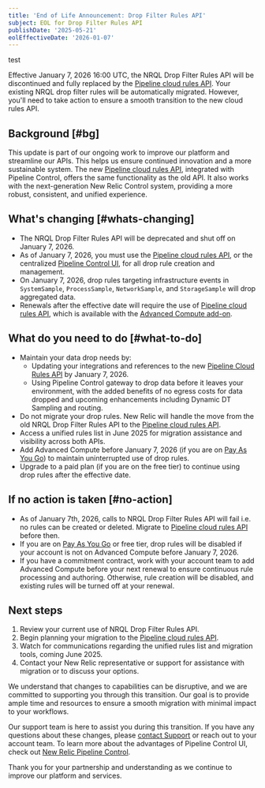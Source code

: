 ```yaml
---
title: 'End of Life Announcement: Drop Filter Rules API'
subject: EOL for Drop Filter Rules API
publishDate: '2025-05-21'
eolEffectiveDate: '2026-01-07'
---
```



test

Effective January 7, 2026 16:00 UTC, the NRQL Drop Filter Rules API will be discontinued and fully replaced by the [Pipeline cloud rules API](/docs/new-relic-control/pipeline-control/cloud-rules-api/). Your existing NRQL drop filter rules will be automatically migrated. However, you'll need to take action to ensure a smooth transition to the new cloud rules API.

## Background [#bg]

This update is part of our ongoing work to improve our platform and streamline our APIs. This helps us ensure continued innovation and a more sustainable system. The new [Pipeline cloud rules API](/docs/new-relic-control/pipeline-control/cloud-rules-api/), integrated with Pipeline Control, offers the same functionality as the old API. It also works with the next-generation New Relic Control system, providing a more robust, consistent, and unified experience.

## What's changing [#whats-changing]
* The NRQL Drop Filter Rules API will be deprecated and shut off on January 7, 2026.
* As of January 7, 2026, you must use the [Pipeline cloud rules API](/docs/new-relic-control/pipeline-control/cloud-rules-api/), or the centralized [Pipeline Control UI](https://newrelic.com/platform/pipeline-control), for all drop rule creation and management.
* On January 7, 2026, drop rules targeting infrastructure events in `SystemSample`, `ProcessSample`, `NetworkSample`, and `StorageSample` will drop aggregated data.
* Renewals after the effective date will require the use of [Pipeline cloud rules API](/docs/new-relic-control/pipeline-control/cloud-rules-api/), which is available with the [Advanced Compute add-on](/docs/accounts/accounts-billing/new-relic-one-pricing-billing/add-on-billing/).

## What do you need to do [#what-to-do]

* Maintain your data drop needs by:
    - Updating your integrations and references to the new [Pipeline Cloud Rules API](/docs/new-relic-control/pipeline-control/cloud-rules-api/) by January 7, 2026.
    - Using Pipeline Control gateway to drop data before it leaves your environment, with the added benefits of no egress costs for data dropped and upcoming enhancements including Dynamic DT Sampling and routing.
* Do not migrate your drop rules. New Relic will handle the move from the old NRQL Drop Filter Rules API to the [Pipeline cloud rules API](/docs/new-relic-control/pipeline-control/cloud-rules-api/).
* Access a unified rules list in June 2025 for migration assistance and visibility across both APIs.
* Add Advanced Compute before January 7, 2026 (if you are on [Pay As You Go](/docs/licenses/license-information/usage-plans/new-relic-usage-plan/#pay-as-you-go)) to maintain uninterrupted use of drop rules.
* Upgrade to a paid plan (if you are on the free tier) to continue using drop rules after the effective date.

## If no action is taken [#no-action]
* As of January 7th, 2026, calls to NRQL Drop Filter Rules API will fail i.e. no rules can be created or deleted. Migrate to [Pipeline cloud rules API](/docs/new-relic-control/pipeline-control/cloud-rules-api/) before then. 
* If you are on [Pay As You Go](/docs/licenses/license-information/usage-plans/new-relic-usage-plan/#pay-as-you-go) or free tier, drop rules will be disabled if your account is not on Advanced Compute before January 7, 2026.
* If you have a commitment contract, work with your account team to add Advanced Compute before your next renewal to ensure continuous rule processing and authoring. Otherwise, rule creation will be disabled, and existing rules will be turned off at your renewal.

## Next steps
1. Review your current use of NRQL Drop Filter Rules API.
2. Begin planning your migration to the [Pipeline cloud rules API](/docs/new-relic-control/pipeline-control/cloud-rules-api/).
3. Watch for communications regarding the unified rules list and migration tools, coming June 2025.
4. Contact your New Relic representative or support for assistance with migration or to discuss your options.

We understand that changes to capabilities can be disruptive, and we are committed to supporting you through this transition. Our goal is to provide ample time and resources to ensure a smooth migration with minimal impact to your workflows.

Our support team is here to assist you during this transition. If you have any questions about these changes, please [contact Support](/docs/new-relic-solutions/solve-common-issues/find-help-get-support/) or reach out to your account team. To learn more about the advantages of Pipeline Control UI, check out [New Relic Pipeline Control](https://newrelic.com/platform/pipeline-control).

Thank you for your partnership and understanding as we continue to improve our platform and services.
